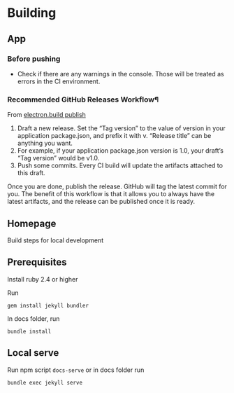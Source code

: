# Building

## App
### Before pushing
* Check if there are any warnings in the console. Those will be treated as errors in the CI environment.

### Recommended GitHub Releases Workflow¶
From [electron.build publish](https://www.electron.build/configuration/publish#recommended-github-releases-workflow)

1. Draft a new release. Set the “Tag version” to the value of version in your application package.json, and prefix it with v. “Release title” can be anything you want.
2. For example, if your application package.json version is 1.0, your draft’s “Tag version” would be v1.0.
3. Push some commits. Every CI build will update the artifacts attached to this draft.

Once you are done, publish the release. GitHub will tag the latest commit for you.
The benefit of this workflow is that it allows you to always have the latest artifacts, and the release can be published once it is ready.


## Homepage

Build steps for local development

## Prerequisites
Install ruby 2.4 or higher

Run
```
gem install jekyll bundler
```

In docs folder, run
```
bundle install
```

## Local serve

Run npm script `docs-serve` or in docs folder run
```
bundle exec jekyll serve
```
